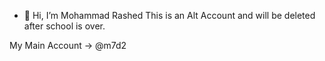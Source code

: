 - 👋 Hi, I’m Mohammad Rashed
This is an Alt Account and will be deleted after school is over.

My Main Account -> @m7d2
<!---
Mohammad-Rashed/Mohammad-Rashed is a ✨ special ✨ repository because its `README.md` (this file) appears on your GitHub profile.
You can click the Preview link to take a look at your changes.
--->

